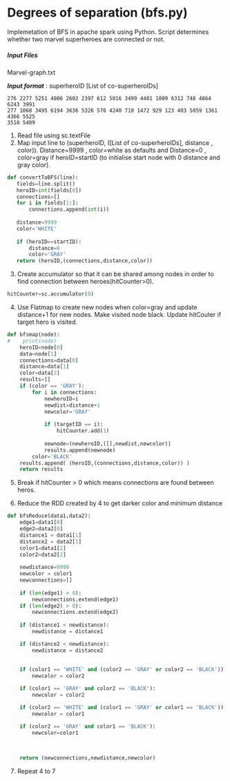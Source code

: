 

# Degrees of separation (bfs.py)
Implemetation of BFS in apache spark using Python.
Script determines whether two marvel superheroes are connected or not.

##### Input Files
 
 Marvel-graph.txt 
 
 **_Input format_** :   superheroID [List of co-superheroIDs]
 
 ```
 276 2277 5251 4806 2602 2397 612 5016 3499 4401 1809 6312 748 4864 6243 3991 
277 1068 3495 6194 3636 5326 576 4240 710 1472 929 123 403 5059 1361 4366 5525 
3518 5409
 ```
 1. Read file using sc.textFile
 2. Map input line to (superheroID, ([List of co-superheroIDs], distance , color)). 
 Distance=9999 , color=white  as defaults and Distance=0 , color=gray if heroID=startID (to initialise start node with 0 distance and gray color). 
 ```python
 def convertToBFS(line):
    fields=line.split()
    heroID=int(fields[0])
    connections=[]
    for i in fields[1:]:
        connections.append(int(i))
    
    distance=9999
    color='WHITE'
    
    if (heroID==startID):
        distance=0
        color='GRAY'
    return (heroID,(connections,distance,color))
 ```
 3. Create accumulator so that it can be shared among nodes in order to find connection between heroes(hitCounter>0).
 ```python
 hitCounter=sc.accumulator(0)
 ```
4. Use Flatmap to create new nodes when color=gray and update distance+1 for new nodes. Make visited node black. Update hitCouter if target hero is visited.
```python
def bfsmap(node):
#    print(node)
    heroID=node[0]
    data=node[1]
    connections=data[0]
    distance=data[1]
    color=data[2]
    results=[]
    if (color == 'GRAY'):
        for i in connections:
            newheroID=i
            newdist=distance+1
            newcolor='GRAY'
            
            if (targetID == i):
                hitCounter.add(1)
                
            newnode=(newheroID,([],newdist,newcolor))
            results.append(newnode)
        color='BLACK'
    results.append( (heroID,(connections,distance,color)) )
    return results
```
5. Break if hitCounter > 0 which means connections are found between heros.

6. Reduce the RDD created by 4 to get darker color and minimum distance
```python
def bfsReduce(data1,data2):
    edge1=data1[0]
    edge2=data2[0]
    distance1 = data1[1]
    distance2 = data2[1]
    color1=data1[2]
    color2=data2[2]
    
    newdistance=9999
    newcolor = color1
    newconnections=[]
    
    if (len(edge1) > 0):
        newconnections.extend(edge1)
    if (len(edge2) > 0):
        newconnections.extend(edge2)
 
    if (distance1 < newdistance):
        newdistance = distance1

    if (distance2 < newdistance):
        newdistance = distance2
           
    
    if (color1 == 'WHITE' and (color2 == 'GRAY' or color2 == 'BLACK')):
        newcolor = color2

    if (color1 == 'GRAY' and color2 == 'BLACK'):
        newcolor = color2

    if (color2 == 'WHITE' and (color1 == 'GRAY' or color1 == 'BLACK')):
        newcolor = color1

    if (color2 == 'GRAY' and color1 == 'BLACK'):
        newcolor=color1
    
    

    return (newconnections,newdistance,newcolor)
```
7. Repeat 4 to 7
